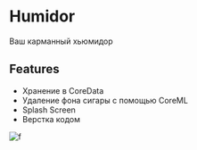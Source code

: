 # Humidor    
Ваш карманный хьюмидор


## Features
- Хранение в CoreData 
- Удаление фона сигары с помощью CoreML
- Splash Screen
- Верстка кодом


![f](https://user-images.githubusercontent.com/45273279/152882613-cb6e335b-a6f5-4d10-97aa-9e33b423c406.gif)
